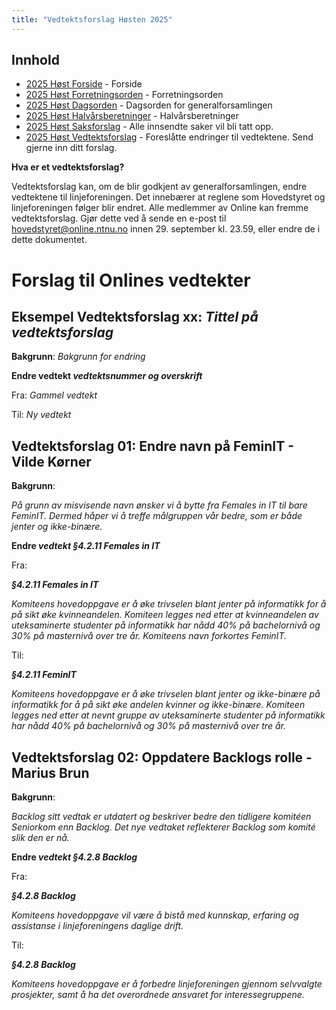 ```yaml
---
title: "Vedtektsforslag Høsten 2025"
---
```


## Innhold

- [2025 Høst Forside](/generalforsamlinger/2025-h) - Forside
- [2025 Høst Forretningsorden](/generalforsamlinger/2025-h/forretningsorden) - Forretningsorden
- [2025 Høst Dagsorden](/generalforsamlinger/2025-h/dagsorden) - Dagsorden for generalforsamlingen
- [2025 Høst Halvårsberetninger](/generalforsamlinger/2025-h/aarsberetninger) - Halvårsberetninger
- [2025 Høst Saksforslag](/generalforsamlinger/2025-h/saksforslag) - Alle innsendte saker vil bli tatt opp.
- [2025 Høst Vedtektsforslag](/generalforsamlinger/2025-h/vedtekstforslag) - Foreslåtte endringer til vedtektene. Send gjerne inn ditt forslag.

**Hva er et vedtektsforslag?**

Vedtektsforslag kan, om de blir godkjent av generalforsamlingen, endre vedtektene til linjeforeningen. Det innebærer at reglene som Hovedstyret og linjeforeningen følger blir endret. Alle medlemmer av Online kan fremme vedtektsforslag. Gjør dette ved å sende en e-post til hovedstyret@online.ntnu.no innen 29. september kl. 23.59, eller endre de i dette dokumentet.

# Forslag til Onlines vedtekter

## Eksempel Vedtektsforslag xx: _Tittel på vedtektsforslag_

**Bakgrunn**:
_Bakgrunn for endring_

**Endre vedtekt _vedtektsnummer og overskrift_**

Fra:
_Gammel vedtekt_

Til:
_Ny vedtekt_

## Vedtektsforslag 01: Endre navn på FeminIT - Vilde Kørner

**Bakgrunn**:

_På grunn av misvisende navn ønsker vi å bytte fra Females in IT til bare FeminIT. Dermed håper vi å treffe målgruppen vår bedre, som er både jenter og ikke-binære._

**Endre _vedtekt §4.2.11 Females in IT_**

Fra:

**_§4.2.11 Females in IT_**

_Komiteens hovedoppgave er å øke trivselen blant jenter på informatikk for å på sikt øke kvinneandelen. Komiteen legges ned etter at kvinneandelen av uteksaminerte studenter på informatikk har nådd 40% på bachelornivå og 30% på masternivå over tre år. Komiteens navn forkortes FeminIT._

Til:

**_§4.2.11 FeminIT_**

_Komiteens hovedoppgave er å øke trivselen blant jenter og ikke-binære på informatikk for å på sikt øke andelen kvinner og ikke-binære. Komiteen legges ned etter at nevnt gruppe av uteksaminerte studenter på informatikk har nådd 40% på bachelornivå og 30% på masternivå over tre år._

## Vedtektsforslag 02: Oppdatere Backlogs rolle - Marius Brun

**Bakgrunn**:

_Backlog sitt vedtak er utdatert og beskriver bedre den tidligere komitéen Seniorkom enn Backlog. Det nye vedtaket reflekterer Backlog som komité slik den er nå._

**Endre _vedtekt §4.2.8 Backlog_**

Fra:

**_§4.2.8 Backlog_**

_Komiteens hovedoppgave vil være å bistå med kunnskap, erfaring og assistanse i linjeforeningens daglige drift._

Til:

**_§4.2.8 Backlog_**

_Komiteens hovedoppgave er å forbedre linjeforeningen gjennom selvvalgte prosjekter, samt å ha det overordnede ansvaret for interessegruppene._